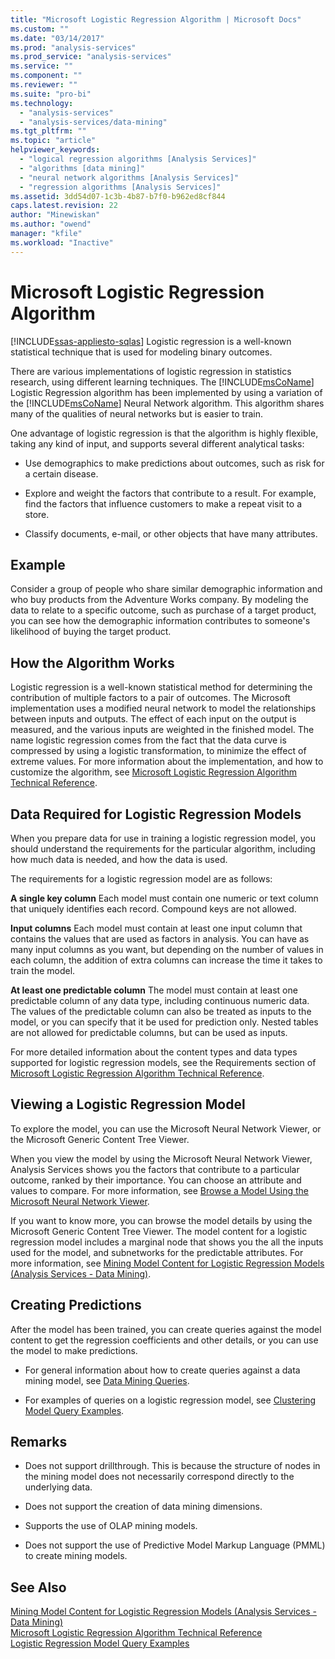 ```yaml
---
title: "Microsoft Logistic Regression Algorithm | Microsoft Docs"
ms.custom: ""
ms.date: "03/14/2017"
ms.prod: "analysis-services"
ms.prod_service: "analysis-services"
ms.service: ""
ms.component: ""
ms.reviewer: ""
ms.suite: "pro-bi"
ms.technology: 
  - "analysis-services"
  - "analysis-services/data-mining"
ms.tgt_pltfrm: ""
ms.topic: "article"
helpviewer_keywords: 
  - "logical regression algorithms [Analysis Services]"
  - "algorithms [data mining]"
  - "neural network algorithms [Analysis Services]"
  - "regression algorithms [Analysis Services]"
ms.assetid: 3dd54d07-1c3b-4b87-b7f0-b962ed8cf844
caps.latest.revision: 22
author: "Minewiskan"
ms.author: "owend"
manager: "kfile"
ms.workload: "Inactive"
---
```

# Microsoft Logistic Regression Algorithm
[!INCLUDE[ssas-appliesto-sqlas](../../includes/ssas-appliesto-sqlas.md)]
  Logistic regression is a well-known statistical technique that is used for modeling binary outcomes.  
  
 There are various implementations of logistic regression in statistics research, using different learning techniques. The [!INCLUDE[msCoName](../../includes/msconame-md.md)] Logistic Regression algorithm has been implemented by using a variation of the [!INCLUDE[msCoName](../../includes/msconame-md.md)] Neural Network algorithm. This algorithm shares many of the qualities of neural networks but is easier to train.  
  
 One advantage of logistic regression is that the algorithm is highly flexible, taking any kind of input, and supports several different analytical tasks:  
  
-   Use demographics to make predictions about outcomes, such as risk for a certain disease.  
  
-   Explore and weight the factors that contribute to a result. For example, find the factors that influence customers to make a repeat visit to a store.  
  
-   Classify documents, e-mail, or other objects that have many attributes.  
  
## Example  
 Consider a group of people who share similar demographic information and who buy products from the Adventure Works company. By modeling the data to relate to a specific outcome, such as purchase of a target product, you can see how the demographic information contributes to someone's likelihood of buying the target product.  
  
## How the Algorithm Works  
 Logistic regression is a well-known statistical method for determining the contribution of multiple factors to a pair of outcomes. The Microsoft implementation uses a modified neural network to model the relationships between inputs and outputs. The effect of each input on the output is measured, and the various inputs are weighted in the finished model. The name logistic regression comes from the fact that the data curve is compressed by using a logistic transformation, to minimize the effect of extreme values. For more information about the implementation, and how to customize the algorithm, see [Microsoft Logistic Regression Algorithm Technical Reference](../../analysis-services/data-mining/microsoft-logistic-regression-algorithm-technical-reference.md).  
  
## Data Required for Logistic Regression Models  
 When you prepare data for use in training a logistic regression model, you should understand the requirements for the particular algorithm, including how much data is needed, and how the data is used.  
  
 The requirements for a logistic regression model are as follows:  
  
 **A single key column** Each model must contain one numeric or text column that uniquely identifies each record. Compound keys are not allowed.  
  
 **Input columns** Each model must contain at least one input column that contains the values that are used as factors in analysis. You can have as many input columns as you want, but depending on the number of values in each column, the addition of extra columns can increase the time it takes to train the model.  
  
 **At least one predictable column** The model must contain at least one predictable column of any data type, including continuous numeric data. The values of the predictable column can also be treated as inputs to the model, or you can specify that it be used for prediction only. Nested tables are not allowed for predictable columns, but can be used as inputs.  
  
 For more detailed information about the content types and data types supported for logistic regression models, see the Requirements section of [Microsoft Logistic Regression Algorithm Technical Reference](../../analysis-services/data-mining/microsoft-logistic-regression-algorithm-technical-reference.md).  
  
## Viewing a Logistic Regression Model  
 To explore the model, you can use the Microsoft Neural Network Viewer, or the Microsoft Generic Content Tree Viewer.  
  
 When you view the model by using the Microsoft Neural Network Viewer, Analysis Services shows you the factors that contribute to a particular outcome, ranked by their importance. You can choose an attribute and values to compare. For more information, see [Browse a Model Using the Microsoft Neural Network Viewer](../../analysis-services/data-mining/browse-a-model-using-the-microsoft-neural-network-viewer.md).  
  
 If you want to know more, you can browse the model details by using the Microsoft Generic Content Tree Viewer. The model content for a logistic regression model includes a marginal node that shows you the all the inputs used for the model, and subnetworks for the predictable attributes. For more information, see [Mining Model Content for Logistic Regression Models &#40;Analysis Services - Data Mining&#41;](../../analysis-services/data-mining/mining-model-content-for-logistic-regression-models.md).  
  
## Creating Predictions  
 After the model has been trained, you can create queries against the model content to get the regression coefficients and other details, or you can use the model to make predictions.  
  
-   For general information about how to create queries against a data mining model, see [Data Mining Queries](../../analysis-services/data-mining/data-mining-queries.md).  
  
-   For examples of queries on a logistic regression model, see [Clustering Model Query Examples](../../analysis-services/data-mining/clustering-model-query-examples.md).  
  
## Remarks  
  
-   Does not support drillthrough. This is because the structure of nodes in the mining model does not necessarily correspond directly to the underlying data.  
  
-   Does not support the creation of data mining dimensions.  
  
-   Supports the use of OLAP mining models.  
  
-   Does not support the use of Predictive Model Markup Language (PMML) to create mining models.  
  
## See Also  
 [Mining Model Content for Logistic Regression Models &#40;Analysis Services - Data Mining&#41;](../../analysis-services/data-mining/mining-model-content-for-logistic-regression-models.md)   
 [Microsoft Logistic Regression Algorithm Technical Reference](../../analysis-services/data-mining/microsoft-logistic-regression-algorithm-technical-reference.md)   
 [Logistic Regression Model Query Examples](../../analysis-services/data-mining/logistic-regression-model-query-examples.md)  
  
  
